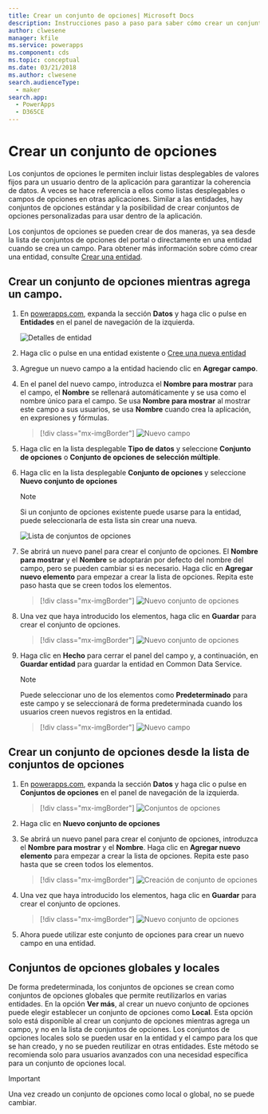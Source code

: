 ```yaml
---
title: Crear un conjunto de opciones| Microsoft Docs
description: Instrucciones paso a paso para saber cómo crear un conjunto de opciones.
author: clwesene
manager: kfile
ms.service: powerapps
ms.component: cds
ms.topic: conceptual
ms.date: 03/21/2018
ms.author: clwesene
search.audienceType:
  - maker
search.app:
  - PowerApps
  - D365CE
---
```


# <a name="create-an-option-set"></a>Crear un conjunto de opciones

Los conjuntos de opciones le permiten incluir listas desplegables de valores fijos para un usuario dentro de la aplicación para garantizar la coherencia de datos. A veces se hace referencia a ellos como listas desplegables o campos de opciones en otras aplicaciones. Similar a las entidades, hay conjuntos de opciones estándar y la posibilidad de crear conjuntos de opciones personalizadas para usar dentro de la aplicación.

Los conjuntos de opciones se pueden crear de dos maneras, ya sea desde la lista de conjuntos de opciones del portal o directamente en una entidad cuando se crea un campo. Para obtener más información sobre cómo crear una entidad, consulte [Crear una entidad](data-platform-create-entity.md).

## <a name="creating-an-option-set-while-adding-a-field"></a>Crear un conjunto de opciones mientras agrega un campo.

1. En [powerapps.com](https://web.powerapps.com/?utm_source=padocs&utm_medium=linkinadoc&utm_campaign=referralsfromdoc), expanda la sección **Datos** y haga clic o pulse en **Entidades** en el panel de navegación de la izquierda.

    ![Detalles de entidad](./media/data-platform-cds-create-entity/entitylist.png "Lista de entidades")

2. Haga clic o pulse en una entidad existente o [Cree una nueva entidad](data-platform-create-entity.md)

3. Agregue un nuevo campo a la entidad haciendo clic en **Agregar campo**.

4. En el panel del nuevo campo, introduzca el **Nombre para mostrar** para el campo, el **Nombre** se rellenará automáticamente y se usa como el nombre único para el campo. Se usa **Nombre para mostrar** al mostrar este campo a sus usuarios, se usa **Nombre** cuando crea la aplicación, en expresiones y fórmulas.

    > [!div class="mx-imgBorder"] 
    > ![Nuevo campo](./media/data-platform-cds-create-entity/newfieldpanel.png "Panel Nuevo campo")

5. Haga clic en la lista desplegable **Tipo de datos** y seleccione **Conjunto de opciones** o **Conjunto de opciones de selección múltiple**.

6. Haga clic en la lista desplegable **Conjunto de opciones** y seleccione **Nuevo conjunto de opciones**

    > [!NOTE]
    > Si un conjunto de opciones existente puede usarse para la entidad, puede seleccionarla de esta lista sin crear una nueva.

    ![Lista de conjuntos de opciones](./media/data-platform-cds-newoptionset/fieldpanel-1.png "Lista de conjuntos de opciones")

7. Se abrirá un nuevo panel para crear el conjunto de opciones. El **Nombre para mostrar** y el **Nombre** se adoptarán por defecto del nombre del campo, pero se pueden cambiar si es necesario. Haga clic en **Agregar nuevo elemento** para empezar a crear la lista de opciones. Repita este paso hasta que se creen todos los elementos.

    > [!div class="mx-imgBorder"] 
    > ![Nuevo conjunto de opciones](./media/data-platform-cds-newoptionset/field-optionsetpanel.png "Nuevo conjunto de opciones")

8. Una vez que haya introducido los elementos, haga clic en **Guardar** para crear el conjunto de opciones.

    > [!div class="mx-imgBorder"] 
    > ![Nuevo conjunto de opciones](./media/data-platform-cds-newoptionset/field-optionsetpanel-values.png "Nuevo conjunto de opciones")

9. Haga clic en **Hecho** para cerrar el panel del campo y, a continuación, en **Guardar entidad** para guardar la entidad en Common Data Service.

    > [!NOTE]
    > Puede seleccionar uno de los elementos como **Predeterminado** para este campo y se seleccionará de forma predeterminada cuando los usuarios creen nuevos registros en la entidad.

    > [!div class="mx-imgBorder"] 
    > ![Nuevo campo](./media/data-platform-cds-newoptionset/fieldpanel-2.png "Panel Nuevo campo")

## <a name="creating-an-option-set-from-the-option-set-list"></a>Crear un conjunto de opciones desde la lista de conjuntos de opciones

1. En [powerapps.com](https://web.powerapps.com/?utm_source=padocs&utm_medium=linkinadoc&utm_campaign=referralsfromdoc), expanda la sección **Datos** y haga clic o pulse en **Conjuntos de opciones** en el panel de navegación de la izquierda.

    > [!div class="mx-imgBorder"] 
    > ![Conjuntos de opciones](./media/data-platform-cds-newoptionset/optionsetlist.png "Lista de conjuntos de opciones")

2. Haga clic en **Nuevo conjunto de opciones**

3. Se abrirá un nuevo panel para crear el conjunto de opciones, introduzca el **Nombre para mostrar** y el **Nombre**. Haga clic en **Agregar nuevo elemento** para empezar a crear la lista de opciones. Repita este paso hasta que se creen todos los elementos.

    > [!div class="mx-imgBorder"] 
    > ![Creación de conjunto de opciones](./media/data-platform-cds-newoptionset/optionset-create.png "Creación de conjunto de opciones")

4. Una vez que haya introducido los elementos, haga clic en **Guardar** para crear el conjunto de opciones.

    > [!div class="mx-imgBorder"] 
    > ![Nuevo conjunto de opciones](./media/data-platform-cds-newoptionset/optionset-create-values.png "Nuevo conjunto de opciones")

5. Ahora puede utilizar este conjunto de opciones para crear un nuevo campo en una entidad.

## <a name="global-and-local-option-sets"></a>Conjuntos de opciones globales y locales

De forma predeterminada, los conjuntos de opciones se crean como conjuntos de opciones globales que permite reutilizarlos en varias entidades. En la opción **Ver más**, al crear un nuevo conjunto de opciones puede elegir establecer un conjunto de opciones como **Local**. Esta opción solo está disponible al crear un conjunto de opciones mientras agrega un campo, y no en la lista de conjuntos de opciones. Los conjuntos de opciones locales solo se pueden usar en la entidad y el campo para los que se han creado, y no se pueden reutilizar en otras entidades. Este método se recomienda solo para usuarios avanzados con una necesidad específica para un conjunto de opciones local.

> [!IMPORTANT]
> Una vez creado un conjunto de opciones como local o global, no se puede cambiar.
